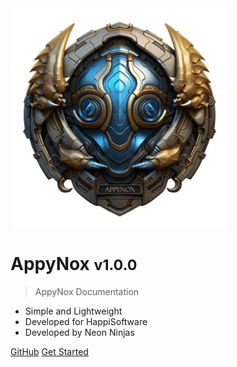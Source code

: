 <img src="_media/icon.png" alt="AppyNox Logo" width="350" height="350">

<h1>AppyNox <small>v1.0.0</small></h1>

> AppyNox Documentation

- Simple and Lightweight
- Developed for HappiSoftware
- Developed by Neon Ninjas

[GitHub](https://github.com/HappiSoftware/AppyNox)
[Get Started](#Introduction)
